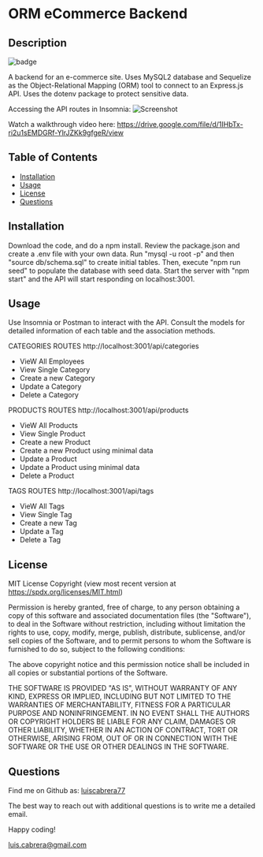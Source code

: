 # ORM eCommerce Backend

## Description
![badge](https://img.shields.io/badge/license-MIT-blue)

A backend for an e-commerce site. Uses MySQL2 database and Sequelize as the Object-Relational Mapping (ORM) tool to connect to an Express.js API. Uses the dotenv package to protect sensitive data.

Accessing the API routes in Insomnia:
![Screenshot](https://user-images.githubusercontent.com/54341829/118383986-66570e00-b5c8-11eb-81e1-16ae24c3eebe.png)

Watch a walkthrough video here: https://drive.google.com/file/d/1IHbTx-ri2u1sEMDGRf-YlrJZKk9gfgeR/view

## Table of Contents
- [Installation](#installation)
- [Usage](#usage)
- [License](#license)
- [Questions](#questions)

## Installation
Download the code, and do a npm install. Review the package.json and create a .env file with your own data. Run "mysql -u root -p" and then "source db/schema.sql" to create initial tables. Then, execute "npm run seed" to populate the database with seed data. Start the server with "npm start" and the API will start responding on localhost:3001.

## Usage
Use Insomnia or Postman to interact with the API. Consult the models for detailed information of each table and the association methods.

CATEGORIES ROUTES
http://localhost:3001/api/categories

- VieW All Employees
- View Single Category
- Create a new Category
- Update a Category
- Delete a Category

PRODUCTS ROUTES
http://localhost:3001/api/products

- VieW All Products
- View Single Product
- Create a new Product
- Create a new Product using minimal data
- Update a Product
- Update a Product using minimal data
- Delete a Product

TAGS ROUTES
http://localhost:3001/api/tags

- VieW All Tags
- View Single Tag
- Create a new Tag
- Update a Tag
- Delete a Tag

## License

MIT License Copyright
(view most recent version at https://spdx.org/licenses/MIT.html)

Permission is hereby granted, free of charge, to any person obtaining a copy 
of this software and associated documentation files (the "Software"), to deal 
in the Software without restriction, including without limitation the rights 
to use, copy, modify, merge, publish, distribute, sublicense, and/or sell 
copies of the Software, and to permit persons to whom the Software is 
furnished to do so, subject to the following conditions:

The above copyright notice and this permission notice shall be included in all 
copies or substantial portions of the Software.

THE SOFTWARE IS PROVIDED "AS IS", WITHOUT WARRANTY OF ANY KIND, EXPRESS OR 
IMPLIED, INCLUDING BUT NOT LIMITED TO THE WARRANTIES OF MERCHANTABILITY, 
FITNESS FOR A PARTICULAR PURPOSE AND NONINFRINGEMENT. IN NO EVENT SHALL THE 
AUTHORS OR COPYRIGHT HOLDERS BE LIABLE FOR ANY CLAIM, DAMAGES OR OTHER 
LIABILITY, WHETHER IN AN ACTION OF CONTRACT, TORT OR OTHERWISE, ARISING FROM, 
OUT OF OR IN CONNECTION WITH THE SOFTWARE OR THE USE OR OTHER DEALINGS IN THE 
SOFTWARE.

## Questions
Find me on Github as: [luiscabrera77](https://github.com/luiscabrera77)

The best way to reach out with additional questions is to write me a detailed email. 

Happy coding!

luis.cabrera@gmail.com
